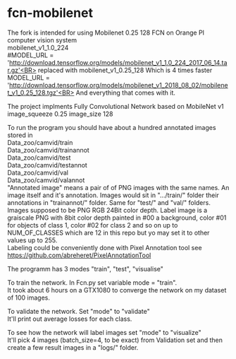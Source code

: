 # fcn-mobilenet
The fork is intended for using Mobilenet 0.25 128 FCN on Orange PI computer vision system<BR>
mobilenet_v1_1.0_224 <BR>
#MODEL_URL = 'http://download.tensorflow.org/models/mobilenet_v1_1.0_224_2017_06_14.tar.gz'<BR>
replaced with mobilenet_v1_0.25_128  Which is 4 times faster <BR>
MODEL_URL = 'http://download.tensorflow.org/models/mobilenet_v1_2018_08_02/mobilenet_v1_0.25_128.tgz'<BR>
And everything that comes with it.

The project implments Fully Convolutional Network based on MobileNet v1  image_squeeze 0.25 image_size 128

To run the program you should have about a hundred annotated images stored in<BR>
Data_zoo/camvid/train<BR>
Data_zoo/camvid/trainannot<BR>
Data_zoo/camvid/test<BR>
Data_zoo/camvid/testannot<BR>
Data_zoo/camvid/val<BR>
Data_zoo/camvid/valannot<BR>
"Annotated image" means a pair of of PNG images with the same names. An image itself and it's annotation.
Images would sit in ".../train/" folder their annotations in "trainannot/" folder. Same for "test/" and "val/" folders.<BR>
Images supposed to be PNG RGB 24Bit color depth.
Label image is a graiscale PNG with 8bit color depth painted in #00 a background, color #01 for objects of class 1, color #02 for class 2 and so on up to NUM_OF_CLASSES which are 12 in this repo but yo may set it to other values up to 255.<br>
Labeling could be conveniently done with Pixel Annotation tool see https://github.com/abreheret/PixelAnnotationTool<BR>

The programm has 3 modes "train", "test", "visualise"<BR>

To train the network. In Fcn.py set variable mode = "train".<BR>
It took about 6 hours on a GTX1080 to converge the network on my dataset of 100 images.  
  
To validate the network. Set "mode" to "validate"  <BR>
It'll print out average losses for each class.
  
To see how the network will label images set "mode" to "visualize"  <BR>
It'll pick 4 images (batch_size=4, to be exact) from Validation set and then create a few result images in a "logs/" folder.
